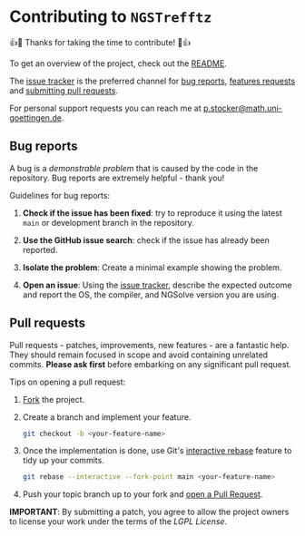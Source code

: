 # Contributing to `NGSTrefftz`

:+1::tada: Thanks for taking the time to contribute! :tada::+1:

To get an overview of the project, check out the [README](README.md).

The [issue tracker](https://github.com/paulst/ngstrefftz/issues)
is the preferred channel for [bug reports](#bugs), [features
requests](#features) and [submitting pull requests](#pull-requests). 

For personal support requests you can reach me at [p.stocker@math.uni-goettingen.de](mailto:p.stocker@math.uni-goettingen.de).

## Bug reports

A bug is a _demonstrable problem_ that is caused by the code in the repository.
Bug reports are extremely helpful - thank you!

Guidelines for bug reports:

1. **Check if the issue has been fixed**: try to reproduce it using the latest `main` or development branch in the repository.

2. **Use the GitHub issue search**: check if the issue has already been reported.

3. **Isolate the problem**: Create a minimal example showing the problem.

4. **Open an issue**: Using the [issue tracker](https://github.com/paulst/ngstrefftz/issues), describe the expected outcome and report the OS, the compiler, and NGSolve version you are using.

## Pull requests

Pull requests - patches, improvements, new features - are a fantastic
help. They should remain focused in scope and avoid containing unrelated commits.
**Please ask first** before embarking on any significant pull request.

Tips on opening a pull request:

1. [Fork](http://help.github.com/fork-a-repo/) the project.

2. Create a branch and implement your feature.
   ```bash
   git checkout -b <your-feature-name>
   ```

3. Once the implementation is done, use Git's
   [interactive rebase](https://help.github.com/articles/interactive-rebase)
   feature to tidy up your commits.
   ```bash
   git rebase --interactive --fork-point main <your-feature-name> 
   ```

4. Push your topic branch up to your fork and [open a Pull Request](https://help.github.com/articles/using-pull-requests/).

**IMPORTANT**: By submitting a patch, you agree to allow the project owners to license your work under the terms of the *LGPL License*.

